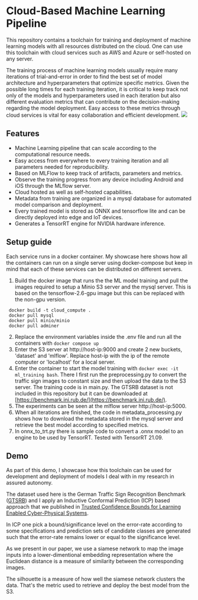 # Cloud-Based Machine Learning Pipeline

This repository contains a toolchain for training and deployment of machine learning models with all resources distributed on the cloud. One can use this toolchain with cloud services such as AWS and Azure or self-hosted on any server.

The training process of machine learning models usually require many iterations of trial-and-error in order to find the best set of model architecture and hyperparameters that optimize specific metrics. Given the possible long times for each training iteration, it is critical to keep track not only of the models and hyperparameters used in each iteration but also different evaluation metrics that can contribute on the decision-making regarding the model deployment. Easy access to these metrics through cloud services is vital for easy collaboration and efficient development. 
![](https://github.com/dboursinos/cloud-based-ml-pipeline-/blob/main/Images/pipeline.svg) 
## Features
- Machine Learning pipeline that can scale according to the computational resource needs. 
- Easy access from everywhere to every training iteration and all parameters needed for reproducibility.
- Based on MLFlow to keep track of artifacts, parameters and metrics.
- Observe the training progress from any device including Android and iOS through the MLflow server.
- Cloud hosted as well as self-hosted capabilities.
- Metadata from training are organized in a mysql database for automated model comparison and deployment.
- Every trained model is stored as ONNX and tensorflow lite and can be directly deployed into edge and IoT devices.
- Generates a TensorRT engine for NVIDIA hardware inference. 

## Setup guide
Each service runs in a docker container. My showcase here shows how all the containers can run on a single server using docker-compose but keep in mind that each of these services can be distributed on different servers. 

 1. Build the docker image that runs the the ML model training and pull the images required to setup a Minio S3 server and the mysql server. This is based on the tensorflow-2.6-gpu image but this can be replaced with the non-gpu version.
~~~
 docker build -t cloud_compute .
 docker pull mysql
 docker pull minio/minio
 docker pull adminer
~~~
 2. Replace the environment variables inside the .env file and run all the containers with `docker compose up`
 3. Enter the S3 server at http://host-ip:9000 and create 2 new buckets, 'dataset' and 'mlflow'. Replace host-ip with the ip of the remote computer or 'localhost' for a local server.
 4. Enter the container to start the model training with `docker exec -it ml_training bash`. There I first run the preprocessing.py to convert the traffic sign images to constant size and then upload the data to the S3 server. The training code is in main.py. The GTSRB dataset is not included in this repository but it can be downloaded at [https://benchmark.ini.rub.de/](https://benchmark.ini.rub.de/).
 5. The experiments can be seen at the mlflow server http://host-ip:5000.
 6. When all iterations are finished, the code in metadata_processing.py shows how to download the metadata stored in the mysql server and retrieve the best model according to specified metrics.
 7. In onnx_to_trt.py there is sample code to convert a .onnx model to an engine to be used by TensorRT. Tested with TensorRT 21.09.
 
## Demo
As part of this demo, I showcase how this toolchain can be used for development and deployment of models I deal with in my research in assured autonomy. 

The dataset used here is the German Traffic Sign Recognition Benchmark ([GTSRB](https://benchmark.ini.rub.de/)) and I apply an Inductive Conformal Prediction (ICP) based approach that we published in [Trusted Confidence Bounds for Learning Enabled Cyber-Physical Systems](https://arxiv.org/pdf/2003.05107.pdf). 

In ICP one pick a bound/significance level on the error-rate according to some specifications and prediction sets of candidate classes are generated such that the error-rate remains lower or equal to the significance level. 

As we present in our paper, we use a siamese network to map the image inputs into a lower-dimentional embedding representation where the Euclidean distance is a measure of similarity between the corresponding images.

The silhouette is a measure of how well the siamese network clusters the data. That's the metric used to retrieve and deploy the best model from the S3.
